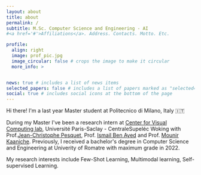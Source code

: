 ```yaml
---
layout: about
title: about
permalink: /
subtitle: M.Sc. Computer Science and Engineering - AI
#<a href='#'>Affiliations</a>. Address. Contacts. Motto. Etc.

profile:
  align: right
  image: prof_pic.jpg
  image_circular: false # crops the image to make it circular
  more_info: >


news: true # includes a list of news items
selected_papers: false # includes a list of papers marked as "selected={true}"
social: true # includes social icons at the bottom of the page
---
```


Hi there! I'm a last year Master student at Politecnico di Milano, Italy 🇮🇹 

During my Master I've been a research intern at [Center for Visual Computing lab](https://cvn.centralesupelec.fr), Université Paris-Saclay - CentraleSupeléc Woking with Prof.[Jean-Christophe Pesquet](http://scholar.google.fr/citations?user=0E9plnpntdkC&hl=en), Prof. [Ismail Ben Ayed](https://scholar.google.com/citations?user=29vyUccAAAAJ&hl=en) and Prof. [Mounir Kaaniche](https://scholar.google.com/citations?user=DL6mUl8AAAAJ&hl=en). 
Previously, I received a bachelor's degree in Computer Science and Engineering at Univerity of Romatre with maximum grade in 2022.

My research interests include Few-Shot Learning, Multimodal learning, Self-supervised Learning.

<!-- Write your biography here. Tell the world about yourself. Link to your favorite [subreddit](http://reddit.com). You can put a picture in, too. The code is already in, just name your picture `prof_pic.jpg` and put it in the `img/` folder.

Put your address / P.O. box / other info right below your picture. You can also disable any of these elements by editing `profile` property of the YAML header of your `_pages/about.md`. Edit `_bibliography/papers.bib` and Jekyll will render your [publications page](/al-folio/publications/) automatically.

Link to your social media connections, too. This theme is set up to use [Font Awesome icons](https://fontawesome.com/) and [Academicons](https://jpswalsh.github.io/academicons/), like the ones below. Add your Facebook, Twitter, LinkedIn, Google Scholar, or just disable all of them. -->
